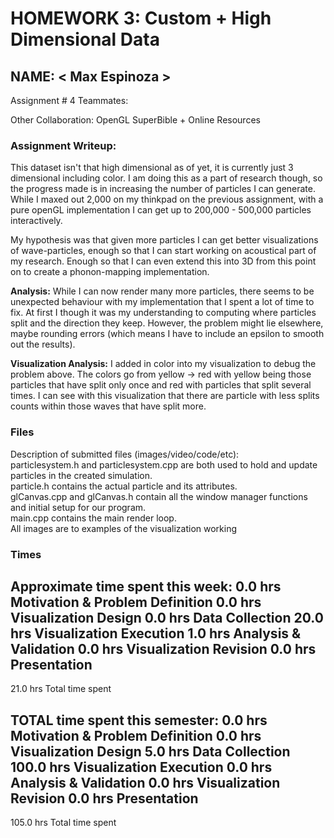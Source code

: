 HOMEWORK 3: Custom + High Dimensional Data
==========================================

NAME:  < Max Espinoza >
-----------------------
Assignment # 4
Teammates:

Other Collaboration:
OpenGL SuperBible + Online Resources


### Assignment Writeup:

This dataset isn't that high dimensional as of yet, it is currently just 3 dimensional including color. 
I am doing this as a part of research though, so the progress made is in increasing the number of particles
I can generate. While I maxed out 2,000 on my thinkpad on the previous assignment, with a pure openGL
implementation I can get up to 200,000 - 500,000 particles interactively.

My hypothesis was that given more particles I can get better visualizations of wave-particles, enough so that I can 
start working on acoustical part of my research. Enough so that I can even extend this into 3D from this point on to
create a phonon-mapping implementation. 

<b>Analysis:</b> While I can now render many more particles, there seems to be unexpected behaviour with my implementation
that I spent a lot of time to fix. At first I though it was my understanding to computing where particles split and the
direction they keep. However, the problem might lie elsewhere, maybe rounding errors 
(which means I have to include an epsilon to smooth out the results).

<b>Visualization Analysis:</b> I added in color into my visualization to debug the problem above. The colors go from
yellow -> red with yellow being those particles that have split only once and red with particles that split several times.
I can see with this visualization that there are particle with less splits counts within those waves that have split more.


### Files
Description of submitted files (images/video/code/etc): <br>
particlesystem.h and particlesystem.cpp are both used to hold and update particles in the created simulation.<br>
particle.h contains the actual particle and its attributes. <br>
glCanvas.cpp and glCanvas.h contain all the window manager functions and initial setup for our program.<br>
main.cpp contains the main render loop.<br>
All images are to examples of the visualization working<br>



### Times
Approximate time spent this week:
 0.0 hrs   Motivation & Problem Definition 
 0.0 hrs   Visualization Design 
 0.0 hrs   Data Collection 
 20.0 hrs  Visualization Execution
 1.0 hrs   Analysis & Validation
 0.0 hrs   Visualization Revision
 0.0 hrs   Presentation
------------------------------------------------
 21.0 hrs   Total time spent


TOTAL time spent this semester:
 0.0 hrs   Motivation & Problem Definition 
 0.0 hrs   Visualization Design 
 5.0 hrs     Data Collection 
 100.0 hrs   Visualization Execution
 0.0 hrs   Analysis & Validation
 0.0 hrs   Visualization Revision
 0.0 hrs   Presentation
------------------------------------------------
 105.0 hrs   Total time spent


